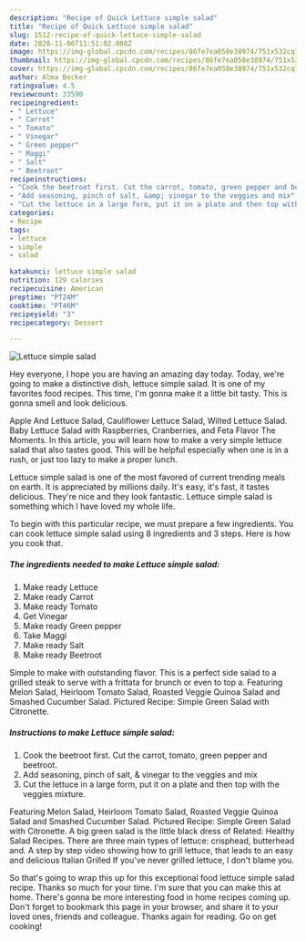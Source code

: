 ```yaml
---
description: "Recipe of Quick Lettuce simple salad"
title: "Recipe of Quick Lettuce simple salad"
slug: 1512-recipe-of-quick-lettuce-simple-salad
date: 2020-11-06T11:51:02.008Z
image: https://img-global.cpcdn.com/recipes/86fe7ea058e38974/751x532cq70/lettuce-simple-salad-recipe-main-photo.jpg
thumbnail: https://img-global.cpcdn.com/recipes/86fe7ea058e38974/751x532cq70/lettuce-simple-salad-recipe-main-photo.jpg
cover: https://img-global.cpcdn.com/recipes/86fe7ea058e38974/751x532cq70/lettuce-simple-salad-recipe-main-photo.jpg
author: Alma Becker
ratingvalue: 4.5
reviewcount: 33590
recipeingredient:
- " Lettuce"
- " Carrot"
- " Tomato"
- " Vinegar"
- " Green pepper"
- " Maggi"
- " Salt"
- " Beetroot"
recipeinstructions:
- "Cook the beetroot first. Cut the carrot, tomato, green pepper and beetroot."
- "Add seasoning, pinch of salt, &amp; vinegar to the veggies and mix"
- "Cut the lettuce in a large form, put it on a plate and then top with the veggies mixture."
categories:
- Recipe
tags:
- lettuce
- simple
- salad

katakunci: lettuce simple salad 
nutrition: 129 calories
recipecuisine: American
preptime: "PT24M"
cooktime: "PT46M"
recipeyield: "3"
recipecategory: Dessert

---
```



![Lettuce simple salad](https://img-global.cpcdn.com/recipes/86fe7ea058e38974/751x532cq70/lettuce-simple-salad-recipe-main-photo.jpg)

Hey everyone, I hope you are having an amazing day today. Today, we're going to make a distinctive dish, lettuce simple salad. It is one of my favorites food recipes. This time, I'm gonna make it a little bit tasty. This is gonna smell and look delicious.

Apple And Lettuce Salad, Cauliflower Lettuce Salad, Wilted Lettuce Salad. Baby Lettuce Salad with Raspberries, Cranberries, and Feta Flavor The Moments. In this article, you will learn how to make a very simple lettuce salad that also tastes good. This will be helpful especially when one is in a rush, or just too lazy to make a proper lunch.

Lettuce simple salad is one of the most favored of current trending meals on earth. It is appreciated by millions daily. It's easy, it's fast, it tastes delicious. They're nice and they look fantastic. Lettuce simple salad is something which I have loved my whole life.


To begin with this particular recipe, we must prepare a few ingredients. You can cook lettuce simple salad using 8 ingredients and 3 steps. Here is how you cook that.

<!--inarticleads1-->

##### The ingredients needed to make Lettuce simple salad:

1. Make ready  Lettuce
1. Make ready  Carrot
1. Make ready  Tomato
1. Get  Vinegar
1. Make ready  Green pepper
1. Take  Maggi
1. Make ready  Salt
1. Make ready  Beetroot


Simple to make with outstanding flavor. This is a perfect side salad to a grilled steak to serve with a frittata for brunch or even to top a. Featuring Melon Salad, Heirloom Tomato Salad, Roasted Veggie Quinoa Salad and Smashed Cucumber Salad. Pictured Recipe: Simple Green Salad with Citronette. 

<!--inarticleads2-->

##### Instructions to make Lettuce simple salad:

1. Cook the beetroot first. Cut the carrot, tomato, green pepper and beetroot.
1. Add seasoning, pinch of salt, &amp; vinegar to the veggies and mix
1. Cut the lettuce in a large form, put it on a plate and then top with the veggies mixture.


Featuring Melon Salad, Heirloom Tomato Salad, Roasted Veggie Quinoa Salad and Smashed Cucumber Salad. Pictured Recipe: Simple Green Salad with Citronette. A big green salad is the little black dress of Related: Healthy Salad Recipes. There are three main types of lettuce: crisphead, butterhead and. A step by step video showing how to grill lettuce, that leads to an easy and delicious Italian Grilled If you&#39;ve never grilled lettuce, I don&#39;t blame you. 

So that's going to wrap this up for this exceptional food lettuce simple salad recipe. Thanks so much for your time. I'm sure that you can make this at home. There's gonna be more interesting food in home recipes coming up. Don't forget to bookmark this page in your browser, and share it to your loved ones, friends and colleague. Thanks again for reading. Go on get cooking!
